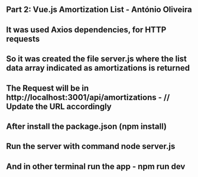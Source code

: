 ## Part 2: Vue.js Amortization List - António Oliveira

## It was used Axios dependencies, for HTTP requests
## So it was created the file server.js where the list data array indicated as amortizations is returned

## The Request will be in  http://localhost:3001/api/amortizations - // Update the URL accordingly

## After install the package.json (npm install)
## Run the server with command node server.js
## And in other terminal run the app  - npm run dev